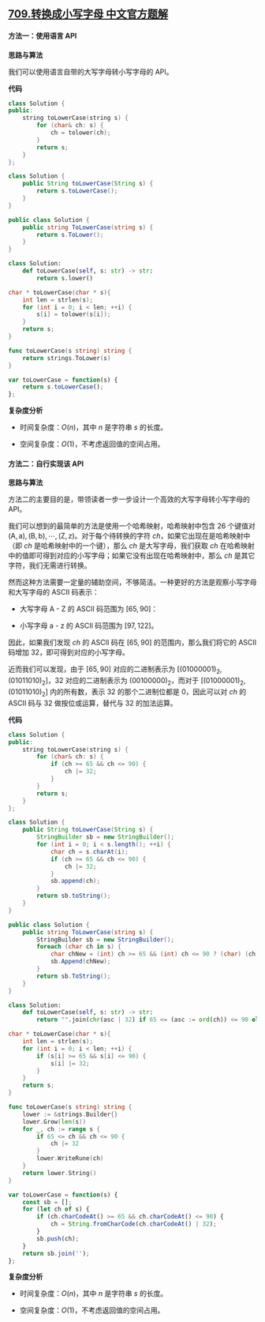 ## [709.转换成小写字母 中文官方题解](https://leetcode.cn/problems/to-lower-case/solutions/100000/zhuan-huan-cheng-xiao-xie-zi-mu-by-leetc-5e29)

#### 方法一：使用语言 API

**思路与算法**

我们可以使用语言自带的大写字母转小写字母的 API。

**代码**

```C++ [sol1-C++]
class Solution {
public:
    string toLowerCase(string s) {
        for (char& ch: s) {
            ch = tolower(ch);
        }
        return s;
    }
};
```

```Java [sol1-Java]
class Solution {
    public String toLowerCase(String s) {
        return s.toLowerCase();
    }
}
```

```C# [sol1-C#]
public class Solution {
    public string ToLowerCase(string s) {
        return s.ToLower();
    }
}
```

```Python [sol1-Python3]
class Solution:
    def toLowerCase(self, s: str) -> str:
        return s.lower()
```

```C [sol1-C]
char * toLowerCase(char * s){
    int len = strlen(s);
    for (int i = 0; i < len; ++i) {
        s[i] = tolower(s[i]);
    }
    return s;
}
```

```go [sol1-Golang]
func toLowerCase(s string) string {
    return strings.ToLower(s)
}
```

```JavaScript [sol1-JavaScript]
var toLowerCase = function(s) {
    return s.toLowerCase();
};
```

**复杂度分析**

- 时间复杂度：$O(n)$，其中 $n$ 是字符串 $s$ 的长度。

- 空间复杂度：$O(1)$，不考虑返回值的空间占用。

#### 方法二：自行实现该 API

**思路与算法**

方法二的主要目的是，带领读者一步一步设计一个高效的大写字母转小写字母的 API。

我们可以想到的最简单的方法是使用一个哈希映射，哈希映射中包含 $26$ 个键值对 $(\text{A}, \text{a}), (\text{B}, \text{b}), \cdots, (\text{Z}, \text{z})$。对于每个待转换的字符 $\textit{ch}$，如果它出现在是哈希映射中（即 $\textit{ch}$ 是哈希映射中的一个键），那么 $\textit{ch}$ 是大写字母，我们获取 $\textit{ch}$ 在哈希映射中的值即可得到对应的小写字母；如果它没有出现在哈希映射中，那么 $\textit{ch}$ 是其它字符，我们无需进行转换。

然而这种方法需要一定量的辅助空间，不够简洁。一种更好的方法是观察小写字母和大写字母的 $\text{ASCII}$ 码表示：

- 大写字母 $\text{A - Z}$ 的 $\text{ASCII}$ 码范围为 $[65, 90]$：

- 小写字母 $\text{a - z}$ 的 $\text{ASCII}$ 码范围为 $[97, 122]$。

因此，如果我们发现 $\textit{ch}$ 的 $\text{ASCII}$ 码在 $[65, 90]$ 的范围内，那么我们将它的 $\text{ASCII}$ 码增加 $32$，即可得到对应的小写字母。

近而我们可以发现，由于 $[65, 90]$ 对应的二进制表示为 $[(01000001)_2, (01011010)_2]$，$32$ 对应的二进制表示为 $(00100000)_2$，而对于 $[(01000001)_2, (01011010)_2]$ 内的所有数，表示 $32$ 的那个二进制位都是 $0$，因此可以对 $\textit{ch}$ 的 $\text{ASCII}$ 码与 $32$ 做按位或运算，替代与 $32$ 的加法运算。

**代码**

```C++ [sol2-C++]
class Solution {
public:
    string toLowerCase(string s) {
        for (char& ch: s) {
            if (ch >= 65 && ch <= 90) {
                ch |= 32;
            }
        }
        return s;
    }
};
```

```Java [sol2-Java]
class Solution {
    public String toLowerCase(String s) {
        StringBuilder sb = new StringBuilder();
        for (int i = 0; i < s.length(); ++i) {
            char ch = s.charAt(i);
            if (ch >= 65 && ch <= 90) {
                ch |= 32;
            }
            sb.append(ch);
        }
        return sb.toString();
    }
}
```

```C# [sol2-C#]
public class Solution {
    public string ToLowerCase(string s) {
        StringBuilder sb = new StringBuilder();
        foreach (char ch in s) {
            char chNew = (int) ch >= 65 && (int) ch <= 90 ? (char) (ch | 32) : (char) ch;
            sb.Append(chNew);
        }
        return sb.ToString();
    }
}
```

```Python [sol2-Python3]
class Solution:
    def toLowerCase(self, s: str) -> str:
        return "".join(chr(asc | 32) if 65 <= (asc := ord(ch)) <= 90 else ch for ch in s)
```

```C [sol2-C]
char * toLowerCase(char * s){
    int len = strlen(s);
    for (int i = 0; i < len; ++i) {
        if (s[i] >= 65 && s[i] <= 90) {
            s[i] |= 32;
        }
    }
    return s;
}
```

```go [sol2-Golang]
func toLowerCase(s string) string {
    lower := &strings.Builder{}
    lower.Grow(len(s))
    for _, ch := range s {
        if 65 <= ch && ch <= 90 {
            ch |= 32
        }
        lower.WriteRune(ch)
    }
    return lower.String()
}
```

```JavaScript [sol2-JavaScript]
var toLowerCase = function(s) {
    const sb = [];
    for (let ch of s) {
        if (ch.charCodeAt() >= 65 && ch.charCodeAt() <= 90) {
            ch = String.fromCharCode(ch.charCodeAt() | 32);
        }
        sb.push(ch);
    }
    return sb.join('');
};
```

**复杂度分析**

- 时间复杂度：$O(n)$，其中 $n$ 是字符串 $s$ 的长度。

- 空间复杂度：$O(1)$，不考虑返回值的空间占用。